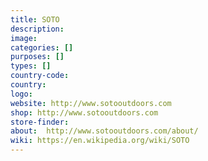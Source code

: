 ```yaml
---
title: SOTO
description:
image:
categories: []
purposes: []
types: []
country-code:
country:
logo:
website: http://www.sotooutdoors.com
shop: http://www.sotooutdoors.com
store-finder:
about:  http://www.sotooutdoors.com/about/
wiki: https://en.wikipedia.org/wiki/SOTO
---
```

